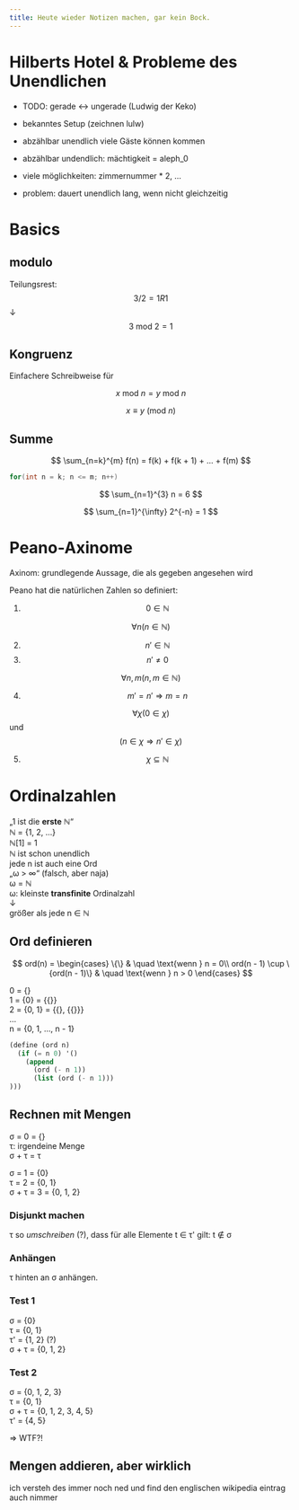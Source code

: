 ```yaml
---
title: Heute wieder Notizen machen, gar kein Bock.
---
```


# Hilberts Hotel & Probleme des Unendlichen

* TODO: gerade <-> ungerade (Ludwig der Keko)

* bekanntes Setup (zeichnen lulw)
* abzählbar unendlich viele Gäste können kommen
* abzählbar undendlich: mächtigkeit = aleph\_0
* viele möglichkeiten: zimmernummer * 2, …
* problem: dauert unendlich lang, wenn nicht gleichzeitig

# Basics

## modulo

Teilungsrest:
$$ 3 / 2 = 1R1 $$
&downarrow;
$$ 3\ \textrm{mod}\ 2 = 1 $$

## Kongruenz

Einfachere Schreibweise für

$$ x\ \textrm{mod}\ n = y\ \textrm{mod}\ n $$

$$ x \equiv y\ (\textrm{mod}\ n) $$

## Summe

$$ \sum_{n=k}^{m} f(n) = f(k) + f(k + 1) + ... + f(m) $$

```c
for(int n = k; n <= m; n++)
```

$$ \sum_{n=1}^{3} n = 6 $$

$$ \sum_{n=1}^{\infty} 2^{-n} = 1 $$

# Peano-Axinome
Axinom: grundlegende Aussage, die als gegeben angesehen wird

Peano hat die natürlichen Zahlen so definiert:

1. $$ 0 \in \mathbb{N} $$

$$ \forall n (n \in \mathbb{N}) $$

2. $$ n' \in \mathbb{N} $$
3. $$ n' \ne 0 $$

$$ \forall n, m (n, m \in \mathbb{N}) $$

4. $$ m' = n' \Rightarrow m = n $$

$$ \forall \chi (0 \in \chi) $$ und
$$ (n \in \chi \Rightarrow n' \in \chi) $$

5. $$ \chi \subseteq \mathbb{N} $$

# Ordinalzahlen

„1 ist die **erste** &naturals;“  
&naturals; = {1, 2, …}  
&naturals;[1] = 1  
&naturals; ist schon unendlich  
jede n ist auch eine Ord  
„&omega; > &infin;“ (falsch, aber naja)  
&omega; = &naturals;  
&omega;: kleinste **transfinite** Ordinalzahl  
&DownArrow;  
größer als jede n &Element; &naturals;  

## Ord definieren

$$
ord(n) =
\begin{cases}
\{\}       & \quad \text{wenn } n = 0\\
ord(n - 1) \cup \{ord(n - 1)\}  & \quad \text{wenn } n > 0
\end{cases}
$$


0 = {}  
1 = {0} = {{}}  
2 = {0, 1} = {{}, {{}}}  
…  
n = {0, 1, …, n - 1}

```scm
(define (ord n)
  (if (= n 0) '()
    (append
      (ord (- n 1))
      (list (ord (- n 1)))
)))
```

## Rechnen mit Mengen

&sigma; = 0 = {}  
&tau;: irgendeine Menge  
&sigma; + &tau; = &tau;

&sigma; = 1 = {0}  
&tau; = 2 = {0, 1}  
&sigma; + &tau; = 3 = {0, 1, 2}

### Disjunkt machen
&tau; so *umschreiben* (?), dass für alle Elemente t &isin; &tau;'
gilt: t &notin; &sigma;

### Anhängen
&tau; hinten an &sigma; anhängen.

### Test 1

&sigma; = {0}  
&tau; = {0, 1}  
&tau;' = {1, 2} (?)  
&sigma; + &tau; = {0, 1, 2}  

### Test 2

&sigma; = {0, 1, 2, 3}  
&tau; = {0, 1}  
&sigma; + &tau; = {0, 1, 2, 3, 4, 5}  
&tau;' = {4, 5}

⇒ WTF?!

## Mengen addieren, aber wirklich

ich versteh des immer noch ned und find den englischen wikipedia
eintrag auch nimmer
